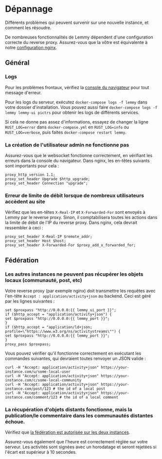 # Dépannage

Différents problèmes qui peuvent survenir sur une nouvelle instance, et comment les résoudre.

De nombreuses fonctionnalités de Lemmy dépendent d'une configuration correcte du reverse proxy. Assurez-vous que la vôtre est équivalente à notre [configuration nginx](https://github.com/LemmyNet/lemmy/blob/main/ansible/templates/nginx.conf).

## Général

### Logs

Pour les problèmes frontaux, vérifiez la [console du navigateur](https://webmasters.stackexchange.com/a/77337) pour tout message d'erreur.

Pour les logs du serveur, exécutez `docker-compose logs -f lemmy` dans votre dossier d'installation. Vous pouvez aussi faire `docker-compose logs -f lemmy lemmy-ui pictrs` pour obtenir les logs de différents services.

Si cela ne donne pas assez d'informations, essayez de changer la ligne `RUST_LOG=error` dans `docker-compose.yml` en `RUST_LOG=info` ou `RUST_LOG=verbose`, puis faites `docker-compose restart lemmy`.

### La création de l'utilisateur admin ne fonctionne pas

Assurez-vous que le websocket fonctionne correctement, en vérifiant les erreurs dans la console du navigateur. Dans nginx, les en-têtes suivants sont importants pour cela :

```
proxy_http_version 1.1;
proxy_set_header Upgrade $http_upgrade;
proxy_set_header Connection "upgrade";
```

### Erreur de limite de débit lorsque de nombreux utilisateurs accèdent au site

Vérifiez que les en-têtes `X-Real-IP` et `X-Forwarded-For` sont envoyés à Lemmy par le reverse proxy. Sinon, il comptabilisera toutes les actions dans la limite de débit de l'IP du reverse proxy. Dans nginx, cela devrait ressembler à ceci :

```
proxy_set_header X-Real-IP $remote_addr;
proxy_set_header Host $host;
proxy_set_header X-Forwarded-For $proxy_add_x_forwarded_for;
```

## Fédération

### Les autres instances ne peuvent pas récupérer les objets locaux (communauté, post, etc)

Votre reverse proxy (par exemple nginx) doit transmettre les requêtes avec l'en-tête `Accept : application/activity+json` au backend. Ceci est géré par les lignes suivantes :

```
set $proxpass "http://0.0.0.0:{{ lemmy_ui_port }}";
if ($http_accept = "application/activity+json") {
set $proxpass "http://0.0.0.0:{{ lemmy_port }}";
}
if ($http_accept = "application/ld+json; profile=\"https://www.w3.org/ns/activitystreams\"") {
set $proxpass "http://0.0.0.0:{{ lemmy_port }}";
}
proxy_pass $proxpass;
```

Vous pouvez vérifier qu'il fonctionne correctement en exécutant les commandes suivantes, qui devraient toutes renvoyer un JSON valide :
```
curl -H "Accept: application/activity+json" https://your-instance.com/u/some-local-user
curl -H "Accept: application/activity+json" https://your-instance.com/c/some-local-community
curl -H "Accept: application/activity+json" https://your-instance.com/post/123 # the id of a local post
curl -H "Accept: application/activity+json" https://your-instance.com/comment/123 # the id of a local comment
```
### La récupération d'objets distants fonctionne, mais la publication/le commentaire dans les communautés distantes échoue.

Vérifiez que [la fédération est autorisée sur les deux instances](../federation/administration.md#instance-allowlist-and-blocklist).

Assurez-vous également que l'heure est correctement réglée sur votre serveur. Les activités sont signées avec un horodatage et seront rejetées si l'écart est supérieur à 10 secondes.
